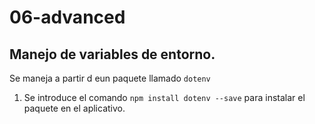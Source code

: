 # 06-advanced

## Manejo de variables de entorno.

Se maneja a partir d eun paquete llamado ```dotenv```

1. Se introduce el comando ```npm install dotenv --save``` para instalar el paquete en el aplicativo.

